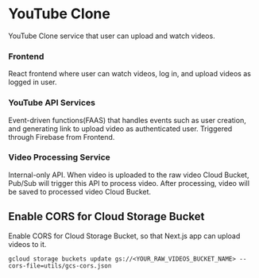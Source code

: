 # YouTube Clone

YouTube Clone service that user can upload and watch videos.

### Frontend
React frontend where user can watch videos, log in, and upload videos as logged in user.

### YouTube API Services
Event-driven functions(FAAS) that handles events such as user creation, and generating link to upload video as authenticated user. Triggered through Firebase from Frontend. 

### Video Processing Service
Internal-only API. When video is uploaded to the raw video Cloud Bucket, Pub/Sub will trigger this API to process video. After processing, video will be saved to processed video Cloud Bucket.

## Enable CORS for Cloud Storage Bucket
Enable CORS for Cloud Storage Bucket, so that Next.js app can upload videos to it.
```
gcloud storage buckets update gs://<YOUR_RAW_VIDEOS_BUCKET_NAME> --cors-file=utils/gcs-cors.json
```
